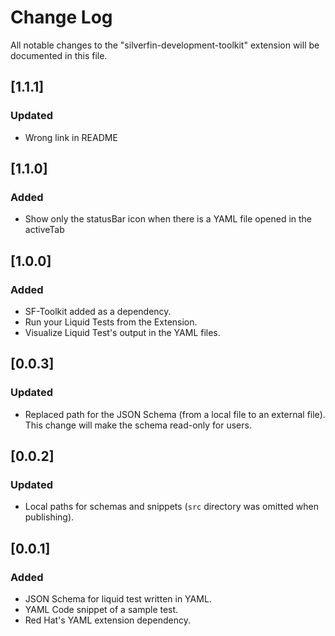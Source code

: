 # Change Log

All notable changes to the "silverfin-development-toolkit" extension will be documented in this file.

## [1.1.1]

### Updated

- Wrong link in README

## [1.1.0]

### Added

- Show only the statusBar icon when there is a YAML file opened in the activeTab

## [1.0.0]

### Added

- SF-Toolkit added as a dependency.
- Run your Liquid Tests from the Extension.
- Visualize Liquid Test's output in the YAML files.

## [0.0.3]

### Updated

- Replaced path for the JSON Schema (from a local file to an external file). This change will make the schema read-only for users.

## [0.0.2]

### Updated

- Local paths for schemas and snippets (`src` directory was omitted when publishing).

## [0.0.1]

### Added

- JSON Schema for liquid test written in YAML.
- YAML Code snippet of a sample test.
- Red Hat's YAML extension dependency.
